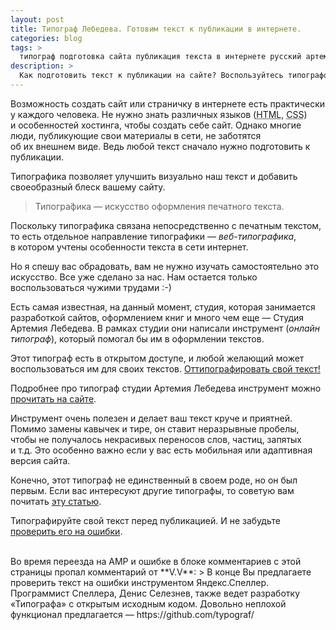```yaml
---
layout: post
title: Типограф Лебедева. Готовим текст к публикации в интернете.
categories: blog
tags: >
  типограф подготовка сайта публикация текста в интернете русский артемия лебедева статьи публикации
description: >
  Как подготовить текст к публикации на сайте? Воспользуйтесь типографом студии Артемия Лебедева! Русский типограф онлайн.
---
```


Возможность создать сайт или страничку в интернете есть практически у каждого человека. Не нужно знать различных языков (<abbr title="HyperText Markup Language">HTML</abbr>, <abbr title="Cascading Style Sheets">CSS</abbr>) и особенностей хостинга, чтобы создать себе сайт. Однако многие люди, публикующие свои материалы в сети, не заботятся об их внешнем виде. Ведь любой текст сначало нужно подготовить к публикации.

Типографика позволяет улучшить визуально наш текст и добавить своеобразный блеск вашему сайту.

> Типогра́фика — искусство оформления печатного текста.

Поскольку типографика связана непосредственно с печатным текстом, то есть отдельное направление типографики — _веб-типографика_, в котором учтены особенности текста в сети интернет.

Но я спешу вас обрадовать, вам не нужно изучать самостоятельно это искусство. Все уже сделано за нас. Нам остается только воспользоваться чужими трудами :-)

Есть самая известная, на данный момент, студия, которая занимается разработкой сайтов, оформлением книг и много чем еще — Студия Артемия Лебедева. В рамках студии они написали инструмент (_онлайн типограф_), который помогал бы им в оформлении текстов.

Этот типограф есть в открытом доступе, и любой желающий может воспользоваться им для своих текстов. <a href="http://www.artlebedev.ru/tools/typograf/" rel="nofollow">Оттипографировать свой текст!</a>

Подробнее про типограф студии Артемия Лебедева инструмент можно <a href="http://www.artlebedev.ru/tools/typograf/about/" rel="nofollow">прочитать на сайте</a>.

Инструмент очень полезен и делает ваш текст круче и приятней. Помимо замены кавычек и тире, он ставит неразрывные пробелы, чтобы не получалось некрасивых переносов слов, частиц, запятых и т.д. Это особенно важно если у вас есть мобильная или адаптивная версия сайта.

Конечно, этот типограф не единственный в своем роде, но он был первым. Если вас интересуют другие типографы, то советую вам почитать <a href="http://typograf.ru/flog/" rel="nofollow">эту статью</a>.

Типографируйте свой текст перед публикацией. И не забудьте <a href="https://tech.yandex.ru/speller/" rel="nofollow">проверить его на ошибки</a>.

<br>
Во время переезда на AMP и ошибке в блоке комментариев с этой страницы пропал комментарий от **V.V**:
> В конце Вы предлагаете проверить текст на ошибки инструментом Яндекс.Спеллер. Программист Спеллера, Денис Селезнев, также ведет разработку «Типографа» с открытым исходным кодом. Довольно неплохой функционал предлагается — https://github.com/typograf/
